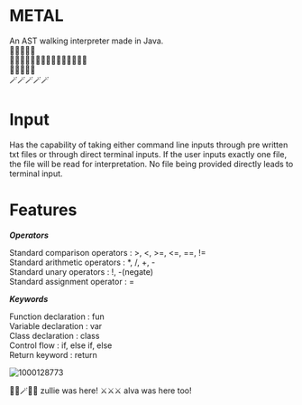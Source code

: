# METAL
An AST walking interpreter made in Java.   
🧮🧮🧮🧮🧮  
🧙🏻‍♀️🧙🏻‍♀️🧙🏻‍♀️🧙🏻‍♀️🧙🏻‍♀️  
🔮🔮🔮🔮🔮  
🪄🪄🪄🪄🪄  

# Input

Has the capability of taking either command line inputs through pre written txt files or through direct terminal inputs.
If the user inputs exactly one file, the file will be read for interpretation. No file being provided directly leads to terminal input. 

# Features

***Operators***

Standard comparison operators : >, <, >=, <=, ==, !=  
Standard arithmetic operators : *, /, +, -  
Standard unary operators : !, -(negate)  
Standard assignment operator : =  

***Keywords***

Function declaration : fun  
Variable declaration : var  
Class declaration : class  
Control flow : if, else if, else  
Return keyword : return  

![1000128773](https://github.com/user-attachments/assets/7f0042ba-fb7c-4780-a6f9-08f48c47bee6)

🧙‍♀️🪄🧙‍♀️ zullie was here! ⚔️⚔️⚔️ alva was here too!
